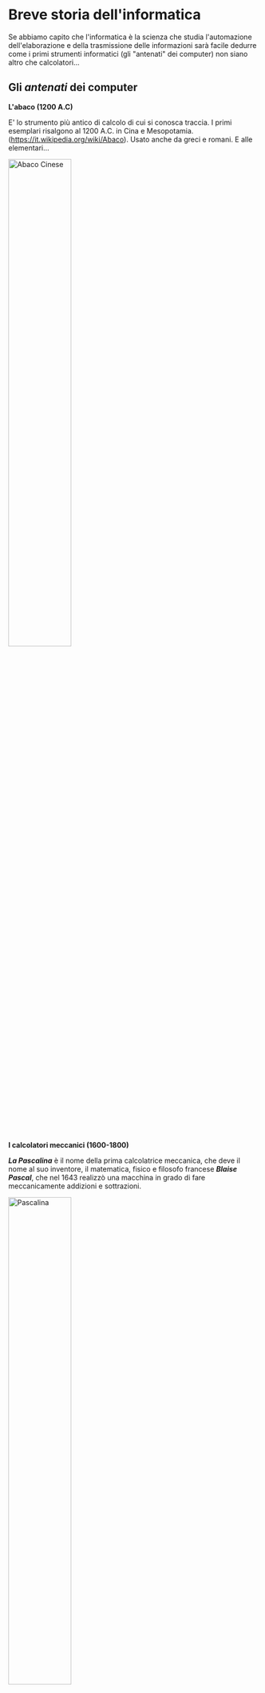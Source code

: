 # Breve storia dell'informatica

Se abbiamo capito che l'informatica è la scienza che studia
l'automazione dell'elaborazione e della trasmissione delle informazioni
sarà facile dedurre come i primi strumenti informatici (gli "antenati"
dei computer) non siano altro che calcolatori...


## Gli *antenati* dei computer


**L'abaco (1200 A.C)**

E' lo strumento più antico di calcolo di cui si conosca traccia. I primi
esemplari risalgono al 1200 A.C. in Cina e Mesopotamia.
(<https://it.wikipedia.org/wiki/Abaco>). Usato anche da greci e romani.
E alle elementari...

<img style="width: 50%" alt="Abaco Cinese" src="../images/abaco_cinese.jpg">

<br>

**I calcolatori meccanici (1600-1800)**


***La Pascalina*** è il nome della prima calcolatrice meccanica, che deve il nome al suo inventore, il matematica, fisico e filosofo francese ***Blaise Pascal***, 
che nel 1643 realizzò una macchina in grado di fare meccanicamente addizioni e sottrazioni.

<img style="width: 50%;" alt="Pascalina" src="../images/pascalina.jpg">

<br>

***Charles Babbage***, matematico inglese, costruì nel 1834 il primo calcolatore digitale automatico di uso generale (addizioni, sottrazioni,
divisioni, moltiplicazioni e altre operazioni), che chiamò ***macchina analitica*** e costituì un modello per tutti i successivi calcolatori
digitali.

<img style="width: 50%;" alt="Macchina analitica di Babbage" src="../images/macchina_analitica.jpg">


!!! note "Curiosità 1"

    Vista l'imponenza degli ingranaggi che aveva progettato, 
    Babbage decise di utilizzare un telaio da sartoria per la
    struttura portante della macchina.

    Inoltre il suo progetto comprende il primo esempio di "scheda
    perforata", ovvero il primo esempio di codice memorizzato in un hard
    disk.


!!! note "Curiosità 2"

    L'assistente di Babbage, ***Ada Lovelace*** è diventata anche più famosa
    di lui nella storia dell'informatica. 
    
    Avendo creato un sistema teorico per la programmazione della macchina analitica, 
    viene considerata ***la prima programmatrice della storia*** (NON il primo programmatore donna,
    la prima in assoluto!!!). 
    
    In suo onore nel 1979 è stato inventato il linguaggio di programmazione ADA!

<br>

**I calcolatori elettronici (ventesimo secolo)**

L'ingegnere giapponese ***Akira Nakajima*** nel 1930 intuisce il **legame** fra l'**algebra booleana** (la teoria del vero/falso) e la **logica dei circuiti elettronici**: 
nascono i primi circuiti elettronici in grado di risolvere operazioni logiche e quindi si apre l'era dei calcolatori elettronici.

Nel 1924 nasce IBM, la prima azienda a fare dell'informatica il suo *core business*, che darà una forte spinta alla progettazione di hardware "in miniatura" 
(i calcolatori elettronici del 1930 erano grandi come una casa! Circa 6 stanze...).



## Le idee illuminanti


Più di qualsiasi altra cosa sono ancora le idee a cambiare il mondo!!! Le due più importanti per la storia dell'informatica sono:

<br>

**La macchina di Turing (1936)**

Alan Turing è un famoso matematico inglese fissato con le mele che il governo inglese assume per decriptare i messaggi cifrati dall'esercito
tedesco con la celebre macchina ENIGMA.

Per riuscire in questo intento implementa nel calcolatore "***Colossus***", costruito nel 1943, 
seguendo i dettami dello strumento teorico da lui stesso concepito qualche anno prima: **La Macchina di Turing (1936)**!

La MdT è una macchina ideale che è in grado di manipolare dati presenti in un ipotetico nastro infinito, alterandoli secondo un insieme
prefissato di regole prestabilite, per raggiungere uno scopo.

<br>

**L'architettura di Von Neumann (1945)**

<img style="width: 50%; float: right; margin-left: 10px" alt="Architettura di Von Neumann" src="../images/arch_von_neumann.png">

Fino a questo traguardo della scienza umana i computer
non erano altro che "calcolatrici molto veloci". Certo, potevi decidere
che tipo di operazione fare, potevi fare un sacco di operazioni a
velocità incredibili (per l'epoca), ma niente che avvicinasse quei
mastodonti a ciò che noi oggi chiamiamo ***computer***.

Fino a questa idea.

L'idea è quella di progettare un dispositivo generico in grado di
eseguire potenzialmente qualunque operazione. L'hardware gli permetterà
di ragionare, mentre le istruzioni per farlo dovranno venire dal
software! L'architettura di Von Neumann descrive come dovrebbe essere
fatto questo hardware. Non è una "architettura" in senso stretto, è un
progetto da implementare.

**Nasce il computer moderno, come lo conosciamo noi.**

Dopo la creazione del modello di Von Neumann si comprende come la
Macchina di Turing sia l'anello mancante che permette di automatizzare
l'esecuzione degli algoritmi! Ecco l'idea su cui si basa l'implementazione delle moderne CPU!


> **Tutti i dispositivi informatici di oggi (computer, notebook, smartphone, tablet, smart TV, etc...)<br>
> sono basati sull'architettura di Von Neumann<br>
> ed eseguono programmi come implementazioni di una Macchina di Turing!**



## I Sistemi Operativi


**UNIX, il primo sistema operativo (1960-1975)**


Negli anni '60 le aziende che più di tutte utilizzavano l'informatica erano le aziende telefoniche, 
in particolare il colosso americano AT&T. 
Nei suoi laboratori di ricerca, i ***Bell Laboratories***, succedono le cose più interessanti per la storia
informatica del periodo.

<img style="width: 50%; float:right; margin-left: 10px" alt="Kevin Thompson e Dennis Ritchie" src="../images/ritchie_thompson.jpg">

Lì, ***Kevin Thompson*** progetta il sistema operativo UNIX, che dovrà gestire tutto il traffico telefonico dei centralini d'America.

In quegli stessi laboratori il suo collega ***Dennis Ritchie*** sviluppa il ***linguaggio C*** (terzo tentativo dopo i linguaggi... capito no?),
un linguaggio procedurale altamente performante.

Quando i due iniziano a collaborare, UNIX viene completamente riscritto in linguaggio C, diventando un sistema operativo multiutente e
multiprocesso, con supporto al networking e quindi allo scambio di informazioni fra 2 sistemi UNIX.

In quel periodo le aziende non avevano ancora chiaro come il software potesse essere una proprietà intellettuale molto rilevante: AT&T distribuisce
gratuitamente il codice del sistema operativo di loro proprietà alle università per permettere loro di studiarlo ed eventualmente migliorarlo!


!!! tip "UNIX oggi!"

    UNIX è l'antenato di tutti i sistemi operativi moderni (Linux, Android, MacOS, iOS, BSD: praticamente tutti tranne Windows). 
    
    I componenti fondamentali di tutti questi sistemi operativi sono ancora scritti in linguaggio C!!!


Nasce l'informatica moderna!!!

<br>

**BSD e i suoi derivati (1977 in avanti)**


La versione di UNIX rivisitata, rielaborata e modificata dai docenti e studenti dell'università di Berkeley della California del Sud viene nominata BSD (Berkeley Software Distribution).

Il sistema operativo BSD non è più utilizzato e sviluppato, ma da esso è
partita una famiglia di sistemi operativi liberi molto diffusi,
soprattutto in ambito mainframe e network management, fra cui vale la
pena ricordare:

- [FreeBSD](https://www.freebsd.org/), su cui si basa il
  firewall/proxy del liceo
- [FreeNAS](http://www.freenas.org/), utilizzato su dispositivi di
  archiviazione di rete
- [DarwinOS](http://www.puredarwin.org/), sistema libero sovvenzionato
  da Apple, su cui si basa Mac OS
- [Orbis OS](https://www.playstation.com/en-gb/get-help/ps4-system-software/),
  il sistema operativo della PlayStation

Valeva la pena citarli, vero??

!!! note "PS"
    
    L'ho detto che anche il servizio [Netflix](https://openconnect.netflix.com/en/appliances/#software) si basa su FreeBSD? 
    
    E che lo stesso vale anche per i server [Whatsapp](https://freebsdfoundation.org/testimonial/whatsapp/)?


<br>


**Apple (1976 in avanti)**


Nel 1976 ***Steve Jobs***, Steve Wozniak e Ronald Wayne fondano la ***Apple Computers***, azienda produttrice di hardware prima e
successivamente di hardware e software.

<img style="width: 50%" alt="Apple Founders" src="../images/apple_guys.jpg">

Nel garage di casa Jobs, questa "startup" inizia la sua guerra personale contro il colosso del tempo: la IBM, 
iniziando su piccolissima scala la produzione di computer destinati agli hobbisti e non più ad
aziende e lavoratori.

I prodotti del primo periodo sono basati su processori `PowerPC` e su un sistema operativo proprietario scritto da zero all'interno dell'azienda: il `Macintosh`.

Dopo la prima grande crisi con Steve Jobs e al suo reintegro circa un anno dopo, nascono i prodotti del secondo periodo, basati su processori `Intel` e un sistema operativo
proprietario basato però su `Darwin OS`: il sistema `Mac OS X`.

Dopo la seconda grande crisi e l'ennesimo reintegro di Jobs, parte il progetto `iPhone`: Apple produce il primo smartphone al mondo, basato su sistema operativo `iOS`, anch'esso
derivato da `Darwin OS`.

<br>

**Microsoft (1975 in avanti)**


***Microsoft*** è stata fondata da ***Bill Gates*** e ***Paul Allen***. Ben presto si unirà a loro l'amico ***Steve Ballmer*** a formare il trio che renderà la Microsoft 
un'azienda leader a livello mondiale nel settore dell'Informatica.

<img style="width: 50%;" alt="Microsoft" src="../images/microsoft_guys.jpg">

Al contrario di Apple, Microsoft produce unicamente software, dapprima programmi specializzati per i fogli di calcolo e per la programmazione in BASIC, poi un sistema operativo
completo e una suite da ufficio.

All'inizio degli anni '80, il primo mattone che farà le fortune di Microsoft: acquista un sistema operativo di base da una piccola società di Seattle, lo migliora un pò e con esso
stringe un accordo di fornitura con IBM, per distribuirlo su tutti i loro computer.

Anni dopo la mossa che cambia per sempre le sorti dell'azienda e la storia (dell'informatica): esce il nuovo sistema operativo `Windows` con supporto per la grafica e il mouse.

Nel frattempo un altro dei progetti Microsoft ha fortuna: la suite da ufficio `Microsoft Office`, che diventerà il loro secondo progetto di punta.


!!! tip "Gates e Jobs"

    Apple e Microsoft e i loro leader carismatici caratterizzeranno la storia dell'informatica (e non solo) degli anni a venire. 
    Il loro successo sta nel fatto di essere riusciti a portare l'informatica nelle case di tutte le persone!

    Prima di Steve Jobs e Bill Gates l'informatica era una scienza settoriale a cui si dedicavano solo aziende specializzate. 
    Con la loro discesa in campo l'informatica diventa uno strumento alla portata di tutti.

<br>


**GNU, Linux (1991 in avanti) e Android**


Il problema del sistema operativo UNIX era il fatto di essere un sistema operativo proprietario: poteva essere studiato in ambito universitario,
ma non utilizzato in qualunque ambito all'esterno della AT&T.

Nel 1984 ***Richard Stallman***, promotore della [`Free Software Foundation`](https://it.wikipedia.org/wiki/Free_Software_Foundation), avvia il `Progetto GNU`
per riscrivere tutte le parti di UNIX allo scopo di ottenere un sistema operativo completo e libero, utilizzabile da chiunque.

!!! tip "L'acronimo GNU"

    GNU è un acronimo ricorsivo, che significa G.N.U. = **G**NU is **N**ot **U**nix.
    
    Umorismo informatico :smile:


Nel 1991 lo studente finlandese ***Linus Torvalds*** *completa* il progetto GNU progettando il kernel, denominato `Linux` per il sistema operativo libero e aperto
che verrà chiamato appunto [***GNU/LINUX***](https://it.wikipedia.org/wiki/Linux).


<img style="width: 50%;" alt="Richard Stallman e Linus Torvalds" src="../images/torvalds_stallman.jpg">


Il suo progetto sarà talmente innovativo che diventerà il kernel di sistemi che vanno dal piccolo smartphone 
con sistema operativo **Android**, ai server dei maggiori servizi della rete Internet, fino ad arrivare a
(tutti i) [Top500 supercomputers](https://www.top500.org/).

Sì... tutti i 500 computer più potenti del mondo funzionano con kernel Linux.




## L'era di Internet


A metà degli anni '70 Il dipartimento della difesa americano commissiona ai laboratori Bell, 
dove Thompson e Ritchie lavoravano, la creazione di una rete di collegamento fra i centri strategici militari 
in grado di scambiare velocemente informazioni anche in caso di attacco armato:
nasce la rete `ARPAnet`, l'antenata di Internet.

Negli anni ottanta negli Stati Uniti si termina lo sviluppo della rete *ARPANET*, pubblicando le specifiche della suite di protocolli `TCP/IP`,
che segnano l'inizio dell'era di Internet.

Nel 1989, al CERN di Ginevra, il fisico ***Tim Berners Lee*** inventa uno strumento per diffondere in tempo reale informazioni e articoli
scientifici: nasce il `World Wide Web`, basato sul protocollo `HTTP`, lo schema `URL` e il linguaggio `HTML`.

Nel 1994 esce il primo browser a diffusione mondiale: `Netscape Navigator`. 
L'anno dopo Microsoft risponde con il sistema operativo Windows 95 con incluso il browser `Internet Explorer`: 
in questo modo gli utenti Windows sono "guidati" ad usare Il browser Microsoft invece che installare Netscape, che perde importanti quote di mercato.<br> 
Undici anni dopo Microsoft perderà il processo per concorrenza sleale, quando ormai Netscape era fallita... 
era iniziata la [***guerra dei browser***](https://it.wikipedia.org/wiki/Guerra_dei_browser)!

L'egemonia di Internet Explorer sarà spezzata anni dopo dal browser `Mozilla Firefox`.

E adesso? Siamo forse in una nuova egemonia??

<br>

Nel 2017 ho iniziato a scrivere queste righe per voi. Spero vi siano piaciute.

<br>

